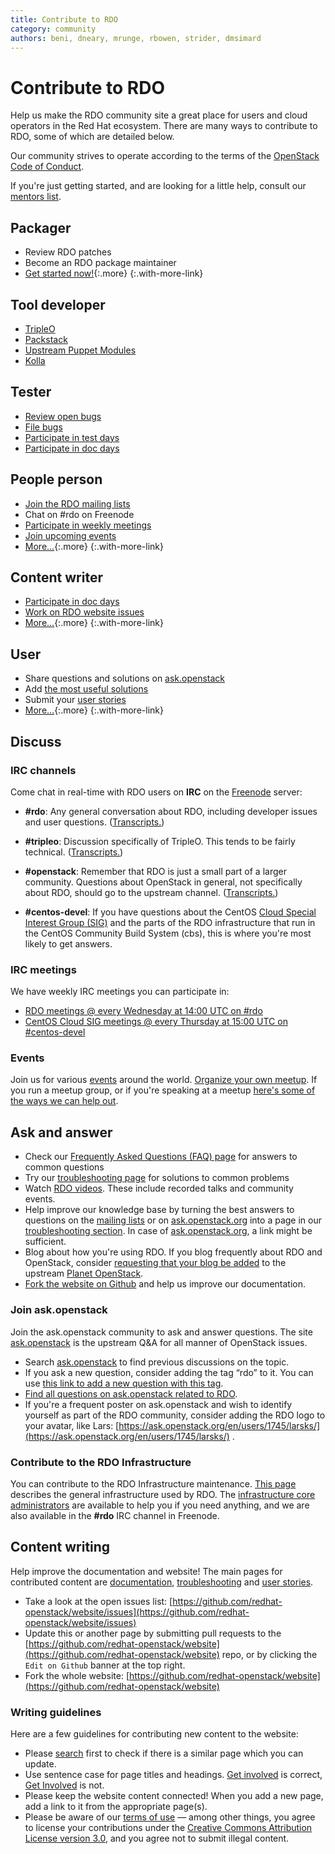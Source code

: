 ```yaml
---
title: Contribute to RDO
category: community
authors: beni, dneary, mrunge, rbowen, strider, dmsimard
---
```


# Contribute to RDO

Help us make the RDO community site a great place for users and cloud operators in the Red Hat ecosystem. There are many ways to contribute to RDO, some of which are detailed below.

Our community strives to operate according to the terms of the
[OpenStack Code of Conduct](https://www.openstack.org/legal/community-code-of-conduct/).

If you're just getting started, and are looking for a little help,
consult our [mentors list](/contribute/mentors).

<div class="splits">
<div class="split-third with-more">

## Packager

* Review RDO patches
* Become an RDO package maintainer
* [Get started now!](/documentation/onboarding/){:.more}
{:.with-more-link}

</div>
<div class="split-third with-more">

## Tool developer

* [TripleO](https://docs.openstack.org/tripleo-docs/latest/contributor/)
* [Packstack](https://github.com/openstack/packstack)
* [Upstream Puppet Modules](https://docs.openstack.org/puppet-openstack-guide/latest/)
* [Kolla](https://github.com/openstack/kolla)

</div>
<div class="split-third">

## Tester

* [Review open bugs](https://bugzilla.redhat.com/buglist.cgi?product=RDO&query_format=advanced&bug_status=NEW&bug_status=ASSIGNED)
* [File bugs](https://bugzilla.redhat.com/enter_bug.cgi?product=RDO)
* [Participate in test days](/testday/)
* [Participate in doc days](/events/docdays/)

</div>
</div>

<div class="splits">
<div class="split-third with-more">

## People person

* [Join the RDO mailing lists](/contribute/mailing-lists)
* Chat on #rdo on Freenode
* [Participate in weekly meetings](/contribute/community-meeting)
* [Join upcoming events](/events)
* [More&hellip;](#discuss){:.more}
{:.with-more-link}

</div>
<div class="split-third with-more">

## Content writer

* [Participate in doc days](/events/docdays/)
* [Work on RDO website issues](https://github.com/redhat-openstack/website/issues)
* [More&hellip;](#write-content){:.more}
{:.with-more-link}

</div>
<div class="split-third">

## User

* Share questions and solutions on [ask.openstack](https://ask.openstack.org/en/questions/scope:all/sort:age-desc/page:1/query:rdo/)
* Add [the most useful solutions](/troubleshooting/)
* Submit your [user stories](/user-stories/)
* [More&hellip;](#ask-and-answer){:.more}
{:.with-more-link}

</div>
</div>

<a name="discuss"/>

## Discuss

<a name="irc-channels"/>

### IRC channels

Come chat in real-time with RDO users on **IRC** on the [Freenode](http://freenode.net) server:

* **#rdo**: Any general conversation about RDO, including developer issues and user questions. ([Transcripts.](http://eavesdrop.openstack.org/irclogs/%23rdo/))

* **#tripleo**: Discussion specifically of TripleO. This tends to be fairly technical. ([Transcripts.](http://eavesdrop.openstack.org/irclogs/%23tripleo/))

* **#openstack**: Remember that RDO is just a small part of a larger community. Questions about OpenStack in general, not specifically about RDO, should go to the upstream channel. ([Transcripts.](http://eavesdrop.openstack.org/irclogs/%23openstack/))

* **#centos-devel**: If you have questions about the CentOS [Cloud Special Interest Group (SIG)](https://wiki.centos.org/SpecialInterestGroup/Cloud) and the parts of the RDO  infrastructure that run in the CentOS Community Build System (cbs), this is where you're most likely to get answers.

### IRC meetings

We have weekly IRC meetings you can participate in:

* [RDO meetings @ every Wednesday at 14:00 UTC on #rdo](/contribute/community-meeting)
* [CentOS Cloud SIG meetings @ every Thursday at 15:00 UTC on #centos-devel](/contribute/cloud-sig-meeting)

### Events

Join us for various [events](/events/) around the world. [Organize your own meetup](/contribute/organize-a-meetup/). If you run a meetup group, or if you're speaking at a meetup [here's some of the ways we can help out](/events/meetup_assistance/).

<a name="ask-and-answer"/>

## Ask and answer

- Check our [Frequently Asked Questions (FAQ) page](/rdo/faq/) for answers to common questions
- Try our [troubleshooting page](/troubleshooting/) for solutions to common problems
- Watch [RDO videos](/rdo/rdo-videos). These include recorded talks and community events.
- Help improve our knowledge base by turning the best answers to questions on the [mailing lists](/contribute/mailing-lists/) or on [ask.openstack.org](http://ask.openstack.org) into a page in our [troubleshooting section](/troubleshooting/). In case of [ask.openstack.org](https://ask.openstack.org), a link might be sufficient.
- Blog about how you're using RDO. If you blog frequently about RDO and OpenStack, consider [requesting that your blog be added](https://wiki.openstack.org/wiki/AddingYourBlog) to the upstream [Planet OpenStack](http://planet.openstack.org/).
- [Fork the website on Github](https://github.com/redhat-openstack/website) and help us improve our documentation.

### Join ask.openstack

Join the ask.openstack community to ask and answer questions. The site [ask.openstack](http://ask.openstack.org) is the upstream Q&A for all manner of OpenStack issues.

- Search [ask.openstack](http://ask.openstack.org) to find previous discussions on the topic.
- If you ask a new question, consider adding the tag “rdo” to it. You can use [this link to add a new question with this tag](https://ask.openstack.org/en/questions/ask/?tags=rdo).
- [Find all questions on ask.openstack related to RDO](https://ask.openstack.org/en/questions/scope:all/sort:age-desc/page:1/query:rdo/).
- If you're a frequent poster on ask.openstack and wish to identify yourself as part of the RDO community, consider adding the RDO logo to your avatar, like Lars: [https://ask.openstack.org/en/users/1745/larsks/](https://ask.openstack.org/en/users/1745/larsks/) .

<a name="write-content"/>

### Contribute to the RDO Infrastructure

You can contribute to the RDO Infrastructure maintenance. [This page](/infra/) describes the general infrastructure used by RDO. The [infrastructure core administrators](/infra/review-rdo-infra-core) are available to help you if you need anything, and we are also available in the **#rdo** IRC channel in Freenode.

## Content writing

Help improve the documentation and website! The main pages for contributed content are [documentation](/documentation/), [troubleshooting](/troubleshooting/) and [user stories](/user-stories/).

* Take a look at the open issues list: [https://github.com/redhat-openstack/website/issues](https://github.com/redhat-openstack/website/issues)
* Update this or another page by submitting pull requests to the [https://github.com/redhat-openstack/website](https://github.com/redhat-openstack/website) repo, or by clicking the `Edit on Github` banner at the top right.
* Fork the whole website: [https://github.com/redhat-openstack/website](https://github.com/redhat-openstack/website)

### Writing guidelines

Here are a few guidelines for contributing new content to the website:

*   Please [search](/search/) first to check if there is a similar page which you can update.
*   Use sentence case for page titles and headings. [Get involved](/contribute/) is correct, [Get Involved](/contribute/) is not.
*   Please keep the website content connected! When you add a new page, add a link to it from the appropriate page(s).
*   Please be aware of our [terms of use](/legal/terms-of-use/) — among other things, you agree to license your contributions under the [Creative Commons Attribution License version 3.0](http://creativecommons.org/licenses/by/3.0/), and you agree not to submit illegal content.
